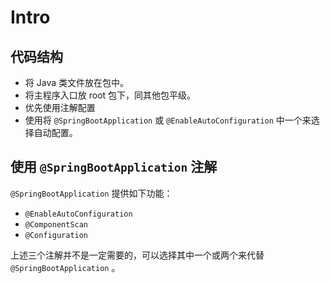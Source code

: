 # Intro

## 代码结构

- 将 Java 类文件放在包中。
- 将主程序入口放 root 包下，同其他包平级。
- 优先使用注解配置
- 使用将 `@SpringBootApplication` 或 `@EnableAutoConfiguration` 中一个来选择自动配置。

## 使用 `@SpringBootApplication` 注解
`@SpringBootApplication` 提供如下功能：
- `@EnableAutoConfiguration`
- `@ComponentScan`
- `@Configuration`

上述三个注解并不是一定需要的，可以选择其中一个或两个来代替 `@SpringBootApplication` 。
